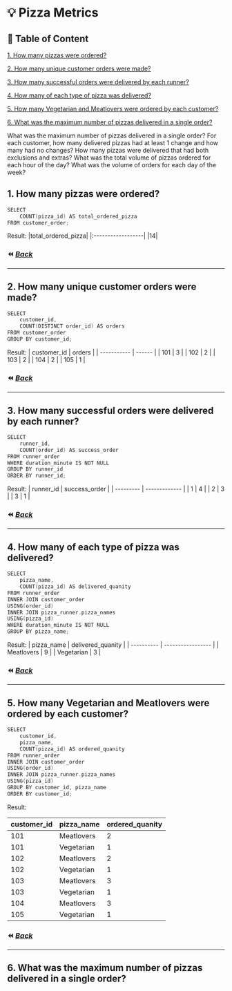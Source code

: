 # :bulb: Pizza Metrics
## :triangular_flag_on_post: Table of Content
[1. How many pizzas were ordered?](#1-how-many-pizzas-were-ordered)

[2. How many unique customer orders were made?](#2-how-many-unique-customer-orders-were-made)

[3. How many successful orders were delivered by each runner?](#3-how-many-successful-orders-were-delivered-by-each-runner)

[4. How many of each type of pizza was delivered?](#4-how-many-of-each-type-of-pizza-was-delivered)

[5. How many Vegetarian and Meatlovers were ordered by each customer?](#5-how-many-vegetarian-and-meatlovers-were-ordered-by-each-customer)

[6. What was the maximum number of pizzas delivered in a single order?](#6-what-was-the-maximum-number-of-pizzas-delivered-in-a-single-order)

What was the maximum number of pizzas delivered in a single order?
For each customer, how many delivered pizzas had at least 1 change and how many had no changes?
How many pizzas were delivered that had both exclusions and extras?
What was the total volume of pizzas ordered for each hour of the day?
What was the volume of orders for each day of the week?

## 1. How many pizzas were ordered?
```c
SELECT
	COUNT(pizza_id) AS total_ordered_pizza
FROM customer_order;
```
Result:
|total_ordered_pizza|
|:------------------|
|14|
### :rewind: [*Back*](#triangular_flag_on_post-table-of-content) 
---
## 2. How many unique customer orders were made?
```c
SELECT
	customer_id,
	COUNT(DISTINCT order_id) AS orders
FROM customer_order
GROUP BY customer_id;
```
Result:
| customer_id | orders |
| ----------- | ------ |
| 101         | 3      |
| 102         | 2      |
| 103         | 2      |
| 104         | 2      |
| 105         | 1      |
### :rewind: [*Back*](#triangular_flag_on_post-table-of-content) 
---
## 3. How many successful orders were delivered by each runner?
```c
SELECT
	runner_id,
	COUNT(order_id) AS success_order
FROM runner_order
WHERE duration_minute IS NOT NULL
GROUP BY runner_id
ORDER BY runner_id;
```
Result:
| runner_id | success_order |
| --------- | ------------- |
| 1         | 4             |
| 2         | 3             |
| 3         | 1             |
### :rewind: [*Back*](#triangular_flag_on_post-table-of-content) 
---
## 4. How many of each type of pizza was delivered?
```c
SELECT
	pizza_name,
	COUNT(pizza_id) AS delivered_quanity
FROM runner_order
INNER JOIN customer_order
USING(order_id)
INNER JOIN pizza_runner.pizza_names
USING(pizza_id)
WHERE duration_minute IS NOT NULL
GROUP BY pizza_name;
```
Result:
| pizza_name | delivered_quanity |
| ---------- | ----------------- |
| Meatlovers | 9                 |
| Vegetarian | 3                 |

### :rewind: [*Back*](#triangular_flag_on_post-table-of-content) 
---
## 5. How many Vegetarian and Meatlovers were ordered by each customer?
```c
SELECT
	customer_id,
	pizza_name,
	COUNT(pizza_id) AS ordered_quanity
FROM runner_order
INNER JOIN customer_order
USING(order_id)
INNER JOIN pizza_runner.pizza_names
USING(pizza_id)
GROUP BY customer_id, pizza_name
ORDER BY customer_id;
```
Result:

| customer_id | pizza_name | ordered_quanity |
| ----------- | ---------- | --------------- |
| 101         | Meatlovers | 2               |
| 101         | Vegetarian | 1               |
| 102         | Meatlovers | 2               |
| 102         | Vegetarian | 1               |
| 103         | Meatlovers | 3               |
| 103         | Vegetarian | 1               |
| 104         | Meatlovers | 3               |
| 105         | Vegetarian | 1               |

### :rewind: [*Back*](#triangular_flag_on_post-table-of-content) 
---
## 6. What was the maximum number of pizzas delivered in a single order?
```c

